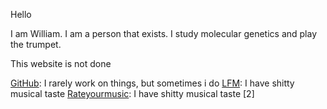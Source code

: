 Hello

I am William. I am a person that exists. I study molecular genetics and play the trumpet.

This website is not done

[GitHub](https://github.com/djwagner42): I rarely work on things, but sometimes i do
[LFM](https://www.last.fm/user/Lolshutupdummy): I have shitty musical taste
[Rateyourmusic](https://rateyourmusic.com/~wangerthedoot): I have shitty musical taste [2]
